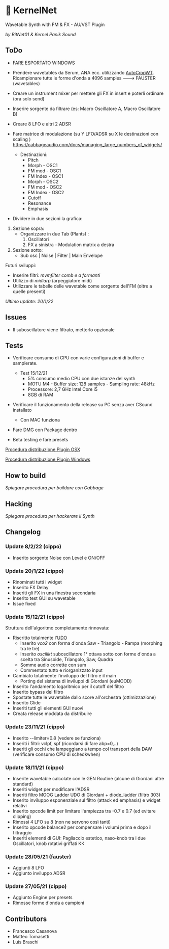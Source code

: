 # 👾 KernelNet
Wavetable Synth with FM & FX - AU/VST Plugin

*by BitNet01 & Kernel Panik Sound*


## ToDo

- FARE ESPORTATO WINDOWS
- Prendere wavetables da Serum, ANA ecc. utilizzando [AutoCropWT](/Tool). Ricampionare tutte le forme d'onda a 4096 samples ---> FAUSTER (wavetables)

- Creare un instrument mixer per mettere gli FX in insert e poterli ordinare (ora solo send)
- Inserire sorgente da filtrare (es: Macro Oscillatore A, Macro Oscillatore B)

- Creare 8 LFO e altri 2 ADSR
- Fare matrice di modulazione (su Y LFO/ADSR su X le destinazioni con scaling ) https://cabbageaudio.com/docs/managing_large_numbers_of_widgets/
   - Destinazioni:
      - Pitch
      - Morph - OSC1
      - FM mod - OSC1
      - FM Index - OSC1
      - Morph - OSC2
      - FM mod - OSC2
      - FM Index - OSC2
      - Cutoff
      - Resonance
      - Emphasis

- Dividere in due sezioni la grafica:
1) Sezione sopra:
    - Organizzare in due Tab (Plants) :
      1) Oscillatori
      2) FX a sinistra - Modulation matrix a destra  
2) Sezione sotto:
    -  Sub osc | Noise | Filter | Main Envelope

Futuri sviluppi:
- Inserire filtri: *mvmfilter comb e a formanti*
- Utilizzo di *midiarp* (arpeggiatore midi)
- Utilizzare le tabelle delle wavetable come sorgente dell'FM (oltre a quelle presenti)

*Ultimo update: 20/1/22*

## Issues
- Il suboscillatore viene filtrato, metterlo opzionale

## Tests
- Verificare consumo di CPU con varie configurazioni di buffer e samplerate.
  - Test 15/12/21
    - 5% consumo medio CPU con due istanze del synth
    - MOTU M4 - Buffer size: 128 samples - Sampling rate: 48kHz
    - Processore: 2,7 GHz Intel Core i5  
    - 8GB di RAM

- Verificare il funzionamento della release su PC senza aver CSound installato
  - Con MAC funziona

- Fare DMG con Package dentro

- Beta testing e fare presets


[Procedura distribuzione Plugin OSX](https://forum.cabbageaudio.com/t/distributing-plugins-on-macos/2274)

[Procedura distribuzione Plugin Windows](https://forum.cabbageaudio.com/t/distributing-plugins-on-windows/2275)


## How to build
*Spiegare procedura per buildare con Cabbage*

## Hacking
*Spiegare procedura per hackerare il Synth*

## Changelog
### Update 8/2/22 (cippo)
- Inserito sorgente Noise con Level e ON/OFF
### Update 20/1/22 (cippo)
- Rinominati tutti i widget
- Inserito FX Delay
- Inseriti gli FX in una finestra secondaria
- Inserito test GUI su wavetable
- Issue fixed

### Update 15/12/21 (cippo)
  Struttura dell'algoritmo completamente rinnovata:

  - Riscritto totalmente l'[UDO](/SynthResources/MainOsc.udo)
    - Inserito *vco2* con forma d'onda Saw - Triangolo - Rampa (morphing tra le tre)
    - Inserito *oscilikt* suboscillatore 1° ottava sotto con forme d'onda a scelta tra Sinusoide, Triangolo, Saw, Quadra
    - Somme audio corrette con sum
    - Commentato tutto e riorganizzato input
  - Cambiato totalmente l'inviluppo del filtro e il main
    - Porting del sistema di inviluppi di Giordani (euMOOD)
  - Inserito l'andamento logaritmico per il cutoff del filtro
  - Inserito bypass del filtro
  - Spostate tutte le wavetable dallo score all'orchestra (ottimizzazione)
  - Inserito Glide
  - Inseriti tutti gli elementi GUI nuovi
  - Creata release moddata da distribuire

### Update 23/11/21 (cippo)

  - Inserito --limiter=0.8 (vedere se funziona)
  - Inseriti i filtri: vclpf, spf (ricordarsi di fare abp=0,..)
  - Inseriti gli occhi che lampeggiano a tempo col transport della DAW (verificare consumo CPU di schedkwhen)

### Update 18/11/21 (cippo)

  - Inserite wavetable calcolate con le GEN Routine (alcune di Giordani altre standard)
  - Inseriti widget per modificare l'ADSR
  - Inseriti filtro MOOG Ladder UDO di Giordani + diode_ladder (filtro 303)
  - Inserito inviluppo esponenziale sul filtro (attack ed emphasis) e widget relativi
  - Inserito opcode limit per limitare l'ampiezza tra -0.7 e 0.7 (ed evitare clipping)
  - Rimossi 4 LFO su 8 (non ne servono così tanti)
  - Inserito opcode balance2 per compensare i volumi prima e dopo il filtraggio
  - Inseriti elementi di GUI: Pagliaccio estetico, naso-knob tra i due Oscillatori, knob rotativi griffati KK

### Update 28/05/21 (fauster)

  - Aggiunti 8 LFO
  - Aggiunto inviluppo ADSR

### Update 27/05/21 (cippo)

  - Aggiunto Engine per presets
  - Rimosse forme d'onda a campioni

## Contributors

- Francesco Casanova
- Matteo Tomasetti
- Luis Braschi
